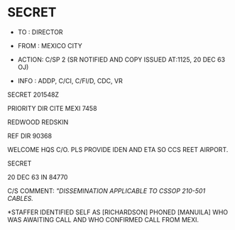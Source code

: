 # SECRET

*   TO : DIRECTOR

*   FROM : MEXICO CITY

*   ACTION: C/SP 2 (SR NOTIFIED AND COPY ISSUED AT:1125, 20 DEC 63 OJ)
*   INFO : ADDP, C/CI, C/FI/D, CDC, VR

SECRET 201548Z

PRIORITY DIR CITE MEXI 7458

REDWOOD REDSKIN

REF DIR 90368

WELCOME HQS C/O. PLS PROVIDE IDEN AND ETA SO CCS REET AIRPORT.

SECRET

20 DEC 63 IN 84770

C/S COMMENT: *"DISSEMINATION APPLICABLE TO CSSOP 210-501 CABLES.*

*STAFFER IDENTIFIED SELF AS [RICHARDSON] PHONED [MANUILA] WHO WAS AWAITING CALL AND WHO CONFIRMED CALL FROM MEXI.
